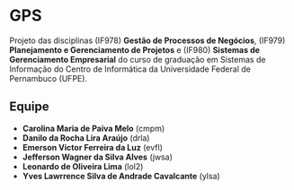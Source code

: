 # GPS
Projeto das disciplinas (IF978) **Gestão de Processos de Negócios**, (IF979) **Planejamento e Gerenciamento de Projetos** e (IF980) **Sistemas de Gerenciamento Empresarial** do curso de graduação em Sistemas de Informação do Centro de Informática da Universidade Federal de Pernambuco (UFPE).

## Equipe
- **Carolina Maria de Paiva Melo** (cmpm)
- **Danilo da Rocha Lira Araújo** (drla)
- **Emerson Victor Ferreira da Luz** (evfl)
- **Jefferson Wagner da Silva Alves** (jwsa)
- **Leonardo de Oliveira Lima** (lol2)
- **Yves Lawrrence Silva de Andrade Cavalcante** (ylsa)
